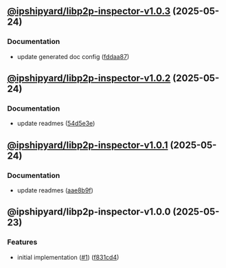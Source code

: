 ## [@ipshipyard/libp2p-inspector-v1.0.3](https://github.com/ipshipyard/js-libp2p-inspector/compare/@ipshipyard/libp2p-inspector-1.0.2...@ipshipyard/libp2p-inspector-1.0.3) (2025-05-24)

### Documentation

* update generated doc config ([fddaa87](https://github.com/ipshipyard/js-libp2p-inspector/commit/fddaa87f25c70e39a993b766bc2a3ceacad120b8))

## [@ipshipyard/libp2p-inspector-v1.0.2](https://github.com/ipshipyard/js-libp2p-inspector/compare/@ipshipyard/libp2p-inspector-1.0.1...@ipshipyard/libp2p-inspector-1.0.2) (2025-05-24)

### Documentation

* update readmes ([54d5e3e](https://github.com/ipshipyard/js-libp2p-inspector/commit/54d5e3e731690f682fa4d5ba9e3d456cead09b22))

## [@ipshipyard/libp2p-inspector-v1.0.1](https://github.com/ipshipyard/js-libp2p-inspector/compare/@ipshipyard/libp2p-inspector-1.0.0...@ipshipyard/libp2p-inspector-1.0.1) (2025-05-24)

### Documentation

* update readmes ([aae8b9f](https://github.com/ipshipyard/js-libp2p-inspector/commit/aae8b9f578468a430a27294d3fa6e51dcab4e8e9))

## @ipshipyard/libp2p-inspector-v1.0.0 (2025-05-23)

### Features

* initial implementation ([#1](https://github.com/ipshipyard/js-libp2p-inspector/issues/1)) ([f831cd4](https://github.com/ipshipyard/js-libp2p-inspector/commit/f831cd4e7eff8f10db7c44a3b111dc46ff4892a7))
